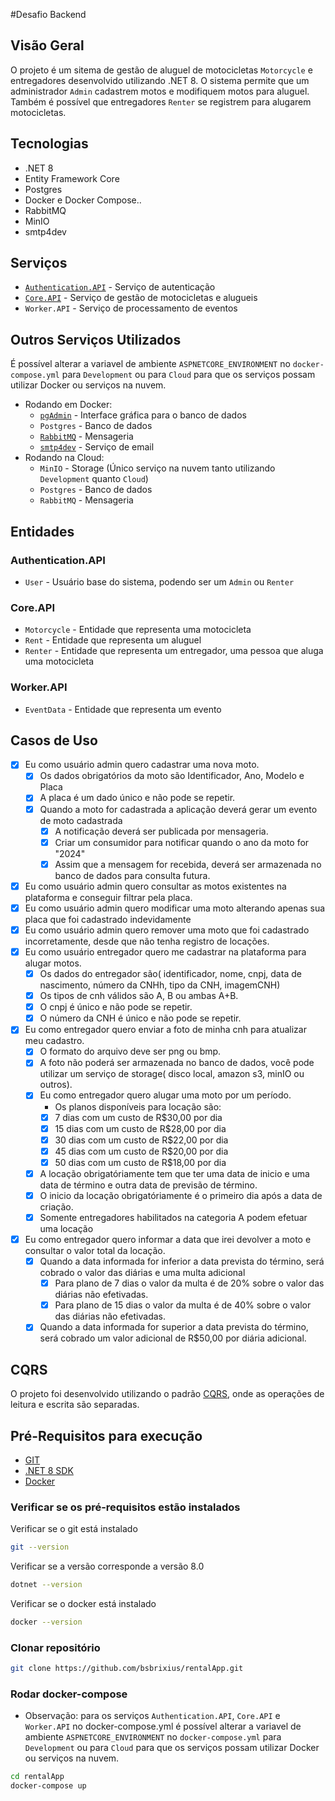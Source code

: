 #Desafio Backend

## Visão Geral
O projeto é um sitema de gestão de aluguel de motocicletas `Motorcycle` e entregadores desenvolvido utilizando .NET 8.
O sistema permite que um administrador `Admin` cadastrem motos e modifiquem motos para aluguel.
Também é possível que entregadores `Renter` se registrem para alugarem motocicletas.

## Tecnologias
- .NET 8
- Entity Framework Core
- Postgres
- Docker e Docker Compose..
- RabbitMQ
- MinIO
- smtp4dev

## Serviços
- [`Authentication.API`](http://localhost:7000/swagger/index.html) - Serviço de autenticação
- [`Core.API`](http://localhost:7010/swagger/index.html) - Serviço de gestão de motocicletas e alugueis
- `Worker.API` - Serviço de processamento de eventos
## Outros Serviços Utilizados
É possível alterar a variavel de ambiente `ASPNETCORE_ENVIRONMENT` no `docker-compose.yml` para `Development` ou para `Cloud` para que os serviços possam utilizar Docker ou serviços na nuvem.
- Rodando em Docker: 
	- [`pgAdmin`](http://localhost:5050/) - Interface gráfica para o banco de dados
	- `Postgres` - Banco de dados
	- [`RabbitMQ`](http://localhost:15672/) - Mensageria
	- [`smtp4dev`](http://localhost:5000/) - Serviço de email
- Rodando na Cloud:
	- `MinIO` - Storage (Único serviço na nuvem tanto utilizando `Development` quanto `Cloud`)
	- `Postgres` - Banco de dados
	- `RabbitMQ` - Mensageria


## Entidades
### Authentication.API
- `User` - Usuário base do sistema, podendo ser um `Admin` ou `Renter`
### Core.API
- `Motorcycle` - Entidade que representa uma motocicleta
- `Rent` - Entidade que representa um aluguel
- `Renter` - Entidade que representa um entregador, uma pessoa que aluga uma motocicleta
### Worker.API
- `EventData` - Entidade que representa um evento

## Casos de Uso
- [x] Eu como usuário admin quero cadastrar uma nova moto.
	- [x] Os dados obrigatórios da moto são Identificador, Ano, Modelo e Placa
	- [x] A placa é um dado único e não pode se repetir.
	- [x] Quando a moto for cadastrada a aplicação deverá gerar um evento de moto cadastrada
		- [x] A notificação deverá ser publicada por mensageria.
		- [x] Criar um consumidor para notificar quando o ano da moto for "2024"
		- [x] Assim que a mensagem for recebida, deverá ser armazenada no banco de dados para consulta futura.

- [x] Eu como usuário admin quero consultar as motos existentes na plataforma e conseguir filtrar pela placa.
- [x] Eu como usuário admin quero modificar uma moto alterando apenas sua placa que foi cadastrado indevidamente
- [x] Eu como usuário admin quero remover uma moto que foi cadastrado incorretamente, desde que não tenha registro de locações.
- [x] Eu como usuário entregador quero me cadastrar na plataforma para alugar motos.
	- [x] Os dados do entregador são( identificador, nome, cnpj, data de nascimento, número da CNHh, tipo da CNH, imagemCNH)
	- [x] Os tipos de cnh válidos são A, B ou ambas A+B.
	- [x] O cnpj é único e não pode se repetir.
	- [x] O número da CNH é único e não pode se repetir.

- [x] Eu como entregador quero enviar a foto de minha cnh para atualizar meu cadastro.
	- [x] O formato do arquivo deve ser png ou bmp.
	- [x] A foto não poderá ser armazenada no banco de dados, você pode utilizar um serviço de storage( disco local, amazon s3, minIO ou outros).
	- [x] Eu como entregador quero alugar uma moto por um período.
		- Os planos disponíveis para locação são:
		- [x] 7 dias com um custo de R$30,00 por dia
		- [x] 15 dias com um custo de R$28,00 por dia
		- [x] 30 dias com um custo de R$22,00 por dia
		- [x] 45 dias com um custo de R$20,00 por dia
		- [x] 50 dias com um custo de R$18,00 por dia
	- [x] A locação obrigatóriamente tem que ter uma data de inicio e uma data de término e outra data de previsão de término. 
	- [x] O inicio da locação obrigatóriamente é o primeiro dia após a data de criação. 
	- [x] Somente entregadores habilitados na categoria A podem efetuar uma locação 
- [x] Eu como entregador quero informar a data que irei devolver a moto e consultar o valor total da locação.
	- [x] Quando a data informada for inferior a data prevista do término, será cobrado o valor das diárias e uma multa adicional
		- [x] Para plano de 7 dias o valor da multa é de 20% sobre o valor das diárias não efetivadas.
		- [x] Para plano de 15 dias o valor da multa é de 40% sobre o valor das diárias não efetivadas.
	- [x] Quando a data informada for superior a data prevista do término, será cobrado um valor adicional de R$50,00 por diária adicional.

## CQRS
O projeto foi desenvolvido utilizando o padrão [CQRS](https://learn.microsoft.com/en-us/azure/architecture/patterns/cqrs), onde as operações de leitura e escrita são separadas.
## Pré-Requisitos para execução
- [GIT](https://git-scm.com/)
- [.NET 8 SDK](https://dotnet.microsoft.com/download/dotnet/8.0)
- [Docker](https://www.docker.com/)

### Verificar se os pré-requisitos estão instalados
Verificar se o git está instalado
```bash
git --version
```
Verificar se a versão corresponde a versão 8.0
```bash
dotnet --version
```
Verificar se o docker está instalado
```bash
docker --version
```
### Clonar repositório
```bash
git clone https://github.com/bsbrixius/rentalApp.git
```

### Rodar docker-compose
- Observação: para os serviços `Authentication.API`, `Core.API` e `Worker.API` 
no docker-compose.yml é possível alterar a variavel de ambiente `ASPNETCORE_ENVIRONMENT` no `docker-compose.yml` para `Development` ou para `Cloud` para que os serviços possam utilizar Docker ou serviços na nuvem.

```bash
cd rentalApp
docker-compose up
```
